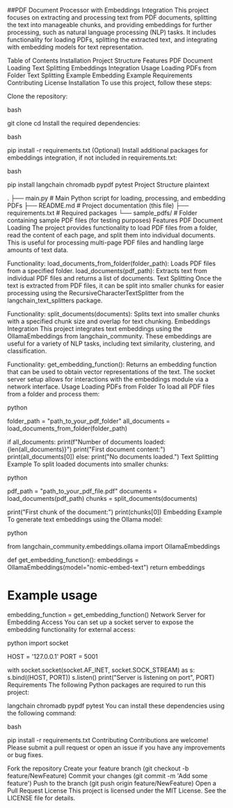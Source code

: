 ##PDF Document Processor with Embeddings Integration
This project focuses on extracting and processing text from PDF documents, splitting the text into manageable chunks, and providing embeddings for further processing, such as natural language processing (NLP) tasks. It includes functionality for loading PDFs, splitting the extracted text, and integrating with embedding models for text representation.

Table of Contents
Installation
Project Structure
Features
PDF Document Loading
Text Splitting
Embeddings Integration
Usage
Loading PDFs from Folder
Text Splitting Example
Embedding Example
Requirements
Contributing
License
Installation
To use this project, follow these steps:

Clone the repository:

bash

git clone <repository-url>
cd <repository-directory>
Install the required dependencies:

bash

pip install -r requirements.txt
(Optional) Install additional packages for embeddings integration, if not included in requirements.txt:

bash

pip install langchain chromadb pypdf pytest
Project Structure
plaintext

.
├── main.py                  # Main Python script for loading, processing, and embedding PDFs
├── README.md                # Project documentation (this file)
├── requirements.txt         # Required packages
└── sample_pdfs/             # Folder containing sample PDF files (for testing purposes)
Features
PDF Document Loading
The project provides functionality to load PDF files from a folder, read the content of each page, and split them into individual documents. This is useful for processing multi-page PDF files and handling large amounts of text data.

Functionality:
load_documents_from_folder(folder_path): Loads PDF files from a specified folder.
load_documents(pdf_path): Extracts text from individual PDF files and returns a list of documents.
Text Splitting
Once the text is extracted from PDF files, it can be split into smaller chunks for easier processing using the RecursiveCharacterTextSplitter from the langchain_text_splitters package.

Functionality:
split_documents(documents): Splits text into smaller chunks with a specified chunk size and overlap for text chunking.
Embeddings Integration
This project integrates text embeddings using the OllamaEmbeddings from langchain_community. These embeddings are useful for a variety of NLP tasks, including text similarity, clustering, and classification.

Functionality:
get_embedding_function(): Returns an embedding function that can be used to obtain vector representations of the text.
The socket server setup allows for interactions with the embeddings module via a network interface.
Usage
Loading PDFs from Folder
To load all PDF files from a folder and process them:

python

folder_path = "path_to_your_pdf_folder"
all_documents = load_documents_from_folder(folder_path)

if all_documents:
    print(f"Number of documents loaded: {len(all_documents)}")
    print("First document content:")
    print(all_documents[0])
else:
    print("No documents loaded.")
Text Splitting Example
To split loaded documents into smaller chunks:

python

pdf_path = "path_to_your_pdf_file.pdf"
documents = load_documents(pdf_path)
chunks = split_documents(documents)

print("First chunk of the document:")
print(chunks[0])
Embedding Example
To generate text embeddings using the Ollama model:

python

from langchain_community.embeddings.ollama import OllamaEmbeddings

def get_embedding_function():
    embeddings = OllamaEmbeddings(model="nomic-embed-text")
    return embeddings

# Example usage
embedding_function = get_embedding_function()
Network Server for Embedding Access
You can set up a socket server to expose the embedding functionality for external access:

python
import socket

HOST = '127.0.0.1'
PORT = 5001

with socket.socket(socket.AF_INET, socket.SOCK_STREAM) as s:
    s.bind((HOST, PORT))
    s.listen()
    print("Server is listening on port", PORT)
Requirements
The following Python packages are required to run this project:

langchain
chromadb
pypdf
pytest
You can install these dependencies using the following command:

bash

pip install -r requirements.txt
Contributing
Contributions are welcome! Please submit a pull request or open an issue if you have any improvements or bug fixes.

Fork the repository
Create your feature branch (git checkout -b feature/NewFeature)
Commit your changes (git commit -m 'Add some feature')
Push to the branch (git push origin feature/NewFeature)
Open a Pull Request
License
This project is licensed under the MIT License. See the LICENSE file for details.
